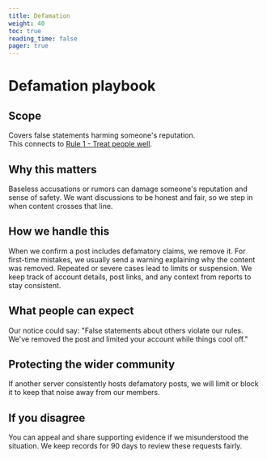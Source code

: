 ```yaml
---
title: Defamation
weight: 40
toc: true
reading_time: false
pager: true
---
```


# Defamation playbook

## Scope
Covers false statements harming someone's reputation.  
This connects to [Rule 1 - Treat people well](/docs/policies/rules/01_treat-people-well/).

## Why this matters
Baseless accusations or rumors can damage someone's reputation and sense of safety. We want discussions to be honest and fair, so we step in when content crosses that line.

## How we handle this
When we confirm a post includes defamatory claims, we remove it. For first-time mistakes, we usually send a warning explaining why the content was removed. Repeated or severe cases lead to limits or suspension. We keep track of account details, post links, and any context from reports to stay consistent.

## What people can expect
Our notice could say: "False statements about others violate our rules. We've removed the post and limited your account while things cool off."

## Protecting the wider community
If another server consistently hosts defamatory posts, we will limit or block it to keep that noise away from our members.

## If you disagree
You can appeal and share supporting evidence if we misunderstood the situation. We keep records for 90 days to review these requests fairly.
